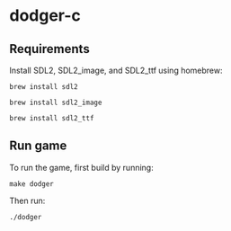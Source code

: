 # dodger-c

## Requirements
Install SDL2, SDL2_image, and SDL2_ttf using homebrew:

`brew install sdl2`

`brew install sdl2_image`

`brew install sdl2_ttf`

## Run game
To run the game, first build by running:

`make dodger`

Then run:

`./dodger`
